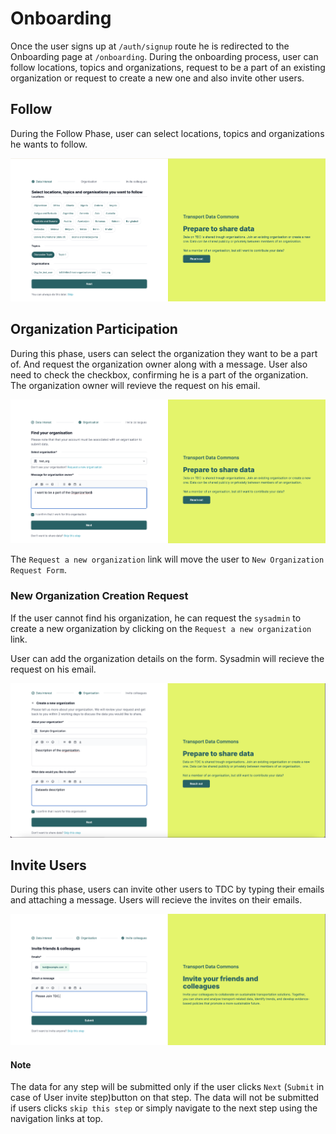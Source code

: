 # Onboarding

Once the user signs up at `/auth/signup` route he is redirected to the Onboarding page at `/onboarding`.
During the onboarding process, user can follow locations, topics and organizations, request to be a part of an existing organization or request to create a new one and also invite other users.

## Follow

During the Follow Phase, user can select locations, topics and organizations he wants to follow.

![Follow](follow.png)

## Organization Participation

During this phase, users can select the organization they want to be a part of. And request the organization owner along with a message. User also need to check the checkbox, confirming he is a part of the organization.
The organization owner will revieve the request on his email.

![Request participation](request_participation.png)

The `Request a new organization` link will move the user to `New Organization Request Form`.

### New Organization Creation Request

If the user cannot find his organization, he can request the `sysadmin` to create a new organization by clicking on the `Request a new organization` link.

User can add the organization details on the form. Sysadmin will recieve the request on his email.

![New organization request](new_org_request.png)

## Invite Users

During this phase, users can invite other users to TDC by typing their emails and attaching a message. Users will recieve the invites on their emails.

![Invite user](invite.png)

#### Note

The data for any step will be submitted only if the user clicks `Next` (`Submit` in case of User invite step)button on that step. The data will not be submitted if users clicks `skip this step` or simply navigate to the next step using the navigation links at top.